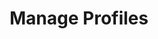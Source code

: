 ---
sidebar_position: 5
title: "Manage Profiles"
sidebar_label: "Manage Profiles"
description: "Customize user environments in Debian - investigate profile configurations, shell customizations, environment setups, and personalized system experiences."
keywords:
  - "debian user profiles"
  - "shell customization"
  - "environment configuration"
  - "user customization"
  - "profile management"
tags:
  - debian
  - user-profiles
  - shell-customization
  - environment-setup
  - user-experience
slug: /linux/debian/administration/user-management/manage-profiles
---